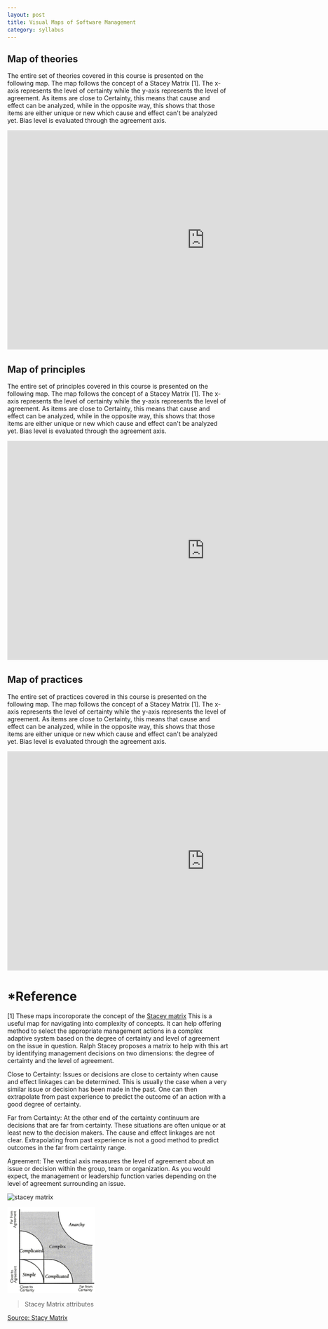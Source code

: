 ```yaml
---
layout: post
title: Visual Maps of Software Management
category: syllabus
---
```


## Map of theories
The entire set of theories covered in this course is presented on the following map. The map follows the concept of a Stacey Matrix [1]. The x-axis represents the level of certainty while the y-axis represents the level of agreement. As items are close to Certainty, this means that cause and effect can be analyzed, while in the opposite way, this shows that those items are either unique or new which cause and effect can't be analyzed yet. Bias level is evaluated through the agreement axis.
<iframe width="900" height="500" seamless frameborder="0" scrolling="no" src="https://docs.google.com/spreadsheets/d/1Vt6rP6G1GAJPIrjQIZLAlXHW3CJGMu_7y6kvj_zM3nM/pubchart?oid=269447730&amp;format=interactive"></iframe>

## Map of principles
The entire set of principles covered in this course is presented on the following map. The map follows the concept of a Stacey Matrix [1]. The x-axis represents the level of certainty while the y-axis represents the level of agreement. As items are close to Certainty, this means that cause and effect can be analyzed, while in the opposite way, this shows that those items are either unique or new which cause and effect can't be analyzed yet. Bias level is evaluated through the agreement axis.
<iframe width="900" height="500" seamless frameborder="0" scrolling="no" src="https://docs.google.com/spreadsheets/d/1PvRzlMyEhCuHNpOcN6T3pYXNVUiWF_aHn9eUbGlth5U/pubchart?oid=269447730&amp;format=interactive"></iframe>

## Map of practices
The entire set of practices covered in this course is presented on the following map. The map follows the concept of a Stacey Matrix [1]. The x-axis represents the level of certainty while the y-axis represents the level of agreement. As items are close to Certainty, this means that cause and effect can be analyzed, while in the opposite way, this shows that those items are either unique or new which cause and effect can't be analyzed yet. Bias level is evaluated through the agreement axis.
<iframe width="900" height="500" seamless frameborder="0" scrolling="no" src="https://docs.google.com/spreadsheets/d/16GDtqDAr9hAsFB72WTu98yel1rRbQs2HWT4lzegKrxw/pubchart?oid=269447730&amp;format=interactive"></iframe>


# *Reference
[1] These maps incoroporate the concept of the [Stacey matrix](http://www.gp-training.net/training/communication_skills/consultation/equipoise/complexity/stacey.htm)
This is a useful map for navigating into complexity of concepts. It can help offering method to select the appropriate management actions in a complex adaptive system based on the degree of certainty and level of agreement on the issue in question.
Ralph Stacey proposes a matrix to help with this art by identifying management decisions on two dimensions: the degree of certainty and the level of agreement.

Close to Certainty: Issues or decisions are close to certainty when cause and effect linkages can be determined. This is usually the case when a very similar issue or decision has been made in the past. One can then extrapolate from past experience to predict the outcome of an action with a good degree of certainty.

Far from Certainty:	At the other end of the certainty continuum are decisions that are far from certainty. These situations are often unique or at least new to the decision makers. The cause and effect linkages are not clear. Extrapolating from past experience is not a good method to predict outcomes in the far from certainty range.

Agreement:	The vertical axis measures the level of agreement about an issue or decision within the group, team or organization. As you would expect, the management or leadership function varies depending on the level of agreement surrounding an issue.

![stacey matrix](http://www.gp-training.net/training/communication_skills/consultation/equipoise/complexity/stacey3.gif)

<img src="/images/staceyMatrix.gif" alt="GitHub Logo" width="200" />

> Stacey Matrix attributes

[Source: Stacy Matrix](http://www.gp-training.net/training/communication_skills/consultation/equipoise/complexity/stacey3.gif)
